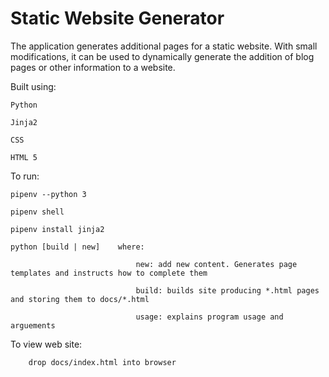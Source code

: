 # Static Website Generator
The application generates additional pages for a static website.
With small modifications, it can be used to dynamically generate the addition of blog pages or other information to a website.


Built using:

    Python
    
    Jinja2
    
    CSS
    
    HTML 5
    

To run:

    pipenv --python 3
    
    pipenv shell
    
    pipenv install jinja2
    
    python [build | new]    where:
    
                                new: add new content. Generates page templates and instructs how to complete them
                                
                                build: builds site producing *.html pages and storing them to docs/*.html
                                
                                usage: explains program usage and arguements


To view web site:
    
        drop docs/index.html into browser
        
